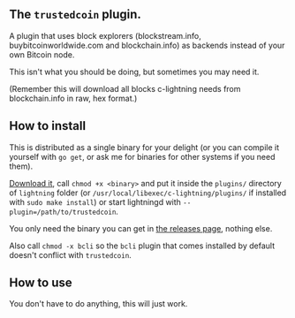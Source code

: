 ## The `trustedcoin` plugin.

A plugin that uses block explorers (blockstream.info, buybitcoinworldwide.com and blockchain.info) as backends instead of your own Bitcoin node.

This isn't what you should be doing, but sometimes you may need it.

(Remember this will download all blocks c-lightning needs from blockchain.info in raw, hex format.)

## How to install

This is distributed as a single binary for your delight (or you can compile it yourself with `go get`, or ask me for binaries for other systems if you need them).

[Download it](https://github.com/fiatjaf/lightningd-gjson-rpc/releases), call `chmod +x <binary>` and put it inside the `plugins/` directory of `lightning` folder (or `/usr/local/libexec/c-lightning/plugins/` if installed with `sudo make install`) or start lightningd with `--plugin=/path/to/trustedcoin`.

You only need the binary you can get in [the releases page](https://github.com/fiatjaf/lightningd-gjson-rpc/releases), nothing else.

Also call `chmod -x bcli` so the `bcli` plugin that comes installed by default doesn't conflict with `trustedcoin`.

## How to use

You don't have to do anything, this will just work.
